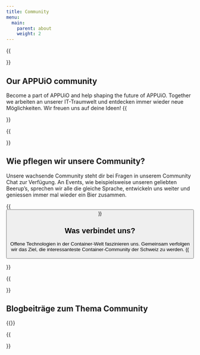 ```yaml
---
title: Community
menu:
  main:
    parent: about
    weight: 2
---
```


{{<section class="darkblue">}}
# Our APPUiO community
Become a part of APPUiO and help shaping the future of APPUiO. Together we arbeiten an unserer IT-Traumwelt und entdecken immer wieder neue Möglichkeiten. Wir freuen uns auf deine Ideen!
{{</section>}}

{{<section>}}
## Wie pflegen wir unsere Community?
Unsere wachsende Community steht dir bei Fragen in unserem Community Chat zur Verfügung. An Events, wie beispielsweise unseren geliebten Beerup’s, sprechen wir alle die gleiche Sprache, entwickeln uns weiter und geniessen immer mal wieder ein Bier zusammen.

{{<button href="https://community.appuio.ch" icon="fab fa-rocketchat" title="Community Chat" target="_blank" class="is-dark is-rounded mb-4">}}

## Was verbindet uns?
Offene Technologien in der Container-Welt faszinieren uns. Gemeinsam verfolgen wir das Ziel, die interessanteste Container-Community der Schweiz zu werden.
{{</section>}}

{{<section class="cyan">}}

## Blogbeiträge zum Thema Community
{{<latest-blogposts community="true">}}

{{</section>}}